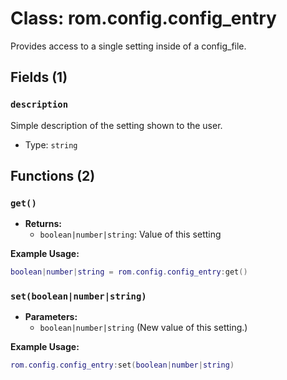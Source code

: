 # Class: rom.config.config_entry

Provides access to a single setting inside of a config_file.

## Fields (1)

### `description`

Simple description of the setting shown to the user.

- Type: `string`

## Functions (2)

### `get()`

- **Returns:**
  - `boolean|number|string`: Value of this setting

**Example Usage:**
```lua
boolean|number|string = rom.config.config_entry:get()
```

### `set(boolean|number|string)`

- **Parameters:**
  - `boolean|number|string` (New value of this setting.)

**Example Usage:**
```lua
rom.config.config_entry:set(boolean|number|string)
```


